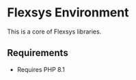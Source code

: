 Flexsys Environment
====================

This is a core of Flexsys libraries.

Requirements
------------

- Requires PHP 8.1


